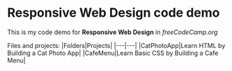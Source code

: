 # Responsive Web Design code demo
This is my code demo for **Responsive Web Design** in *freeCodeCamp.org*

Files and projects:
|Folders|Projects|
|---|---|
|CatPhotoApp|Learn HTML by Building a Cat Photo App|
|CafeMenu|Learn Basic CSS by Building a Cafe Menu|